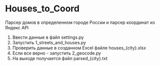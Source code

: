 # Houses_to_Coord
Парсер домов в определенном городе России и парсер координат из Яндекс API


1. Ввести данные в файл settings.py
2. Запустить 1_streets_and_houses.py
3. Проверить данные в созданном Excel файле houses_{city}.xlsx
4. Если все верно - запустить 2_geocode.py
5. На выходе получается файл parsed_{city}.txt
